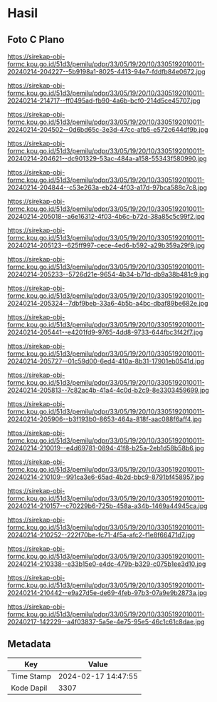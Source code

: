 # Hasil

## Foto C Plano

https://sirekap-obj-formc.kpu.go.id/51d3/pemilu/pdpr/33/05/19/20/10/3305192010011-20240214-204227--5b9198a1-8025-4413-94e7-fddfb84e0672.jpg

https://sirekap-obj-formc.kpu.go.id/51d3/pemilu/pdpr/33/05/19/20/10/3305192010011-20240214-214717--ff0495ad-fb90-4a6b-bcf0-214d5ce45707.jpg

https://sirekap-obj-formc.kpu.go.id/51d3/pemilu/pdpr/33/05/19/20/10/3305192010011-20240214-204502--0d6bd65c-3e3d-47cc-afb5-e572c644df9b.jpg

https://sirekap-obj-formc.kpu.go.id/51d3/pemilu/pdpr/33/05/19/20/10/3305192010011-20240214-204621--dc901329-53ac-484a-a158-55343f580990.jpg

https://sirekap-obj-formc.kpu.go.id/51d3/pemilu/pdpr/33/05/19/20/10/3305192010011-20240214-204844--c53e263a-eb24-4f03-a17d-97bca588c7c8.jpg

https://sirekap-obj-formc.kpu.go.id/51d3/pemilu/pdpr/33/05/19/20/10/3305192010011-20240214-205018--a6e16312-4f03-4b6c-b72d-38a85c5c99f2.jpg

https://sirekap-obj-formc.kpu.go.id/51d3/pemilu/pdpr/33/05/19/20/10/3305192010011-20240214-205123--625ff997-cece-4ed6-b592-a29b359a29f9.jpg

https://sirekap-obj-formc.kpu.go.id/51d3/pemilu/pdpr/33/05/19/20/10/3305192010011-20240214-205233--5726d21e-9654-4b34-b71d-db9a38b481c9.jpg

https://sirekap-obj-formc.kpu.go.id/51d3/pemilu/pdpr/33/05/19/20/10/3305192010011-20240214-205324--7dbf9beb-33a6-4b5b-a4bc-dbaf89be682e.jpg

https://sirekap-obj-formc.kpu.go.id/51d3/pemilu/pdpr/33/05/19/20/10/3305192010011-20240214-205441--e4201fd9-9765-4dd8-9733-644fbc3f42f7.jpg

https://sirekap-obj-formc.kpu.go.id/51d3/pemilu/pdpr/33/05/19/20/10/3305192010011-20240214-205727--01c59d00-6ed4-410a-8b31-17901eb0541d.jpg

https://sirekap-obj-formc.kpu.go.id/51d3/pemilu/pdpr/33/05/19/20/10/3305192010011-20240214-205813--7c82ac4b-41a4-4c0d-b2c9-8e3303459699.jpg

https://sirekap-obj-formc.kpu.go.id/51d3/pemilu/pdpr/33/05/19/20/10/3305192010011-20240214-205906--b3f193b0-8653-464a-818f-aac088f6aff4.jpg

https://sirekap-obj-formc.kpu.go.id/51d3/pemilu/pdpr/33/05/19/20/10/3305192010011-20240214-210019--e4d69781-0894-41f8-b25a-2eb1d58b58b6.jpg

https://sirekap-obj-formc.kpu.go.id/51d3/pemilu/pdpr/33/05/19/20/10/3305192010011-20240214-210109--991ca3e6-65ad-4b2d-bbc9-8791bf458957.jpg

https://sirekap-obj-formc.kpu.go.id/51d3/pemilu/pdpr/33/05/19/20/10/3305192010011-20240214-210157--c70229b6-725b-458a-a34b-1469a44945ca.jpg

https://sirekap-obj-formc.kpu.go.id/51d3/pemilu/pdpr/33/05/19/20/10/3305192010011-20240214-210252--222f70be-fc71-4f5a-afc2-f1e8f66471d7.jpg

https://sirekap-obj-formc.kpu.go.id/51d3/pemilu/pdpr/33/05/19/20/10/3305192010011-20240214-210338--e33b15e0-e4dc-479b-b329-c075b1ee3d10.jpg

https://sirekap-obj-formc.kpu.go.id/51d3/pemilu/pdpr/33/05/19/20/10/3305192010011-20240214-210442--e9a27d5e-de69-4feb-97b3-07a9e9b2873a.jpg

https://sirekap-obj-formc.kpu.go.id/51d3/pemilu/pdpr/33/05/19/20/10/3305192010011-20240217-142229--a4f03837-5a5e-4e75-95e5-46c1c61c8dae.jpg


## Metadata

| Key        | Value               |
| ---------- | ------------------- |
| Time Stamp | 2024-02-17 14:47:55 |
| Kode Dapil | 3307                |




